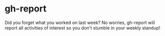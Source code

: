 # gh-report
Did you forget what you worked on last week? No worries, gh-report will report all activities of interest so you don't stumble in your weekly standup!
